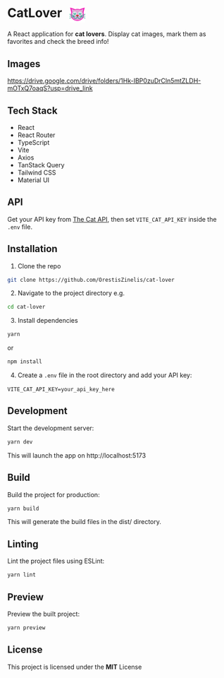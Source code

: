 # CatLover <img src="./public/cat.svg" alt="Logo" width="36" height="36" style="vertical-align: middle; margin-left: 10px;" />

A React application for **cat lovers**. Display cat images, mark them as favorites and check the breed info!

## Images

https://drive.google.com/drive/folders/1Hk-IBP0zuDrCln5mtZLDH-mOTxQ7oaqS?usp=drive_link

## Tech Stack

- React
- React Router
- TypeScript
- Vite
- Axios
- TanStack Query
- Tailwind CSS
- Material UI

## API

Get your API key from [The Cat API](https://developers.thecatapi.com/), then set `VITE_CAT_API_KEY` inside the `.env` file.

## Installation

1. Clone the repo

```sh
git clone https://github.com/OrestisZinelis/cat-lover
```

2. Navigate to the project directory e.g.

```sh
cd cat-lover
```

3. Install dependencies

```sh
yarn
```

or

```sh
npm install
```

4. Create a `.env` file in the root directory and add your API key:

`VITE_CAT_API_KEY=your_api_key_here`

## Development

Start the development server:

```sh
yarn dev
```

This will launch the app on http://localhost:5173

## Build

Build the project for production:

```sh
yarn build
```

This will generate the build files in the dist/ directory.

## Linting

Lint the project files using ESLint:

```sh
yarn lint
```

## Preview

Preview the built project:

```sh
yarn preview
```

## License

This project is licensed under the **MIT** License
